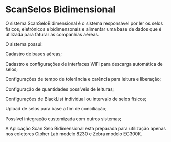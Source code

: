# ScanSelos Bidimensional

O sistema ScanSeloBidimensional é o sistema responsável por ler os selos físicos, eletrônicos e bidimensonais e alimentar uma base de dados que é utilizada para faturar as companhias aéreas.

O sistema possui:

Cadastro de bases aéreas;

Cadastro e configurações de interfaces WiFi para descarga automática de selos;

Configurações de tempo de tolerância e carência para leitura e liberação;

Configuração de quantidades possíveis de leituras;

Configurações de BlackList individual ou intervalo de selos físicos;

Upload de selos para base a fim de conciliação;

Possível integração customizada com outros sistemas;

A Aplicação Scan Selo Bidimensional está preparada para utilização apenas nos coletores Cipher Lab modelo 8230 e Zebra modelo EC300K.





